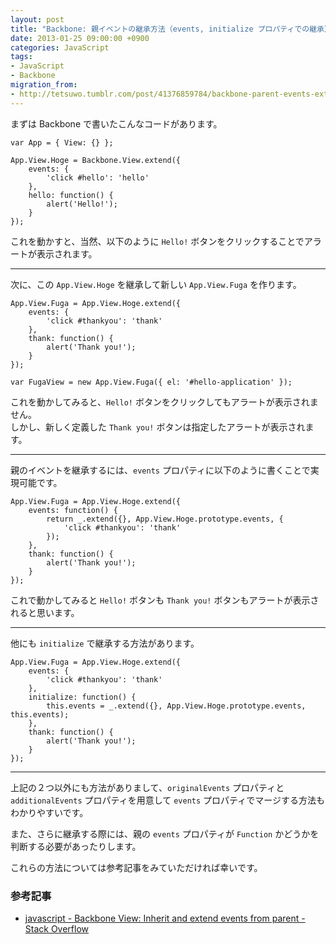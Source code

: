 ```yaml
---
layout: post
title: "Backbone: 親イベントの継承方法（events, initialize プロパティでの継承）"
date: 2013-01-25 09:00:00 +0900
categories: JavaScript
tags:
- JavaScript
- Backbone
migration_from: 
- http://tetsuwo.tumblr.com/post/41376859784/backbone-parent-events-extend-initialize
---
```



まずは Backbone で書いたこんなコードがあります。
    
    var App = { View: {} };
    
    App.View.Hoge = Backbone.View.extend({
        events: {
            'click #hello': 'hello'
        },
        hello: function() {
            alert('Hello!');
        }
    });

これを動かすと、当然、以下のように `Hello!` ボタンをクリックすることでアラートが表示されます。

<!-- more -->

<script type="text/javascript" src="http://jsdo.it/blogparts/r0rL/js?width=465&amp;height=496&amp;view=screenshot"></script>


----


次に、この `App.View.Hoge` を継承して新しい `App.View.Fuga` を作ります。

    App.View.Fuga = App.View.Hoge.extend({
        events: {
            'click #thankyou': 'thank'
        },
        thank: function() {
            alert('Thank you!');
        }
    });
    
    var FugaView = new App.View.Fuga({ el: '#hello-application' });

これを動かしてみると、`Hello!` ボタンをクリックしてもアラートが表示されません。  
しかし、新しく定義した `Thank you!` ボタンは指定したアラートが表示されます。

<script type="text/javascript" src="http://jsdo.it/blogparts/fFAY/js?width=465&amp;height=496&amp;view=screenshot"></script>


----


親のイベントを継承するには、`events` プロパティに以下のように書くことで実現可能です。

    App.View.Fuga = App.View.Hoge.extend({
        events: function() {
            return _.extend({}, App.View.Hoge.prototype.events, {
                'click #thankyou': 'thank'
            });
        },
        thank: function() {
            alert('Thank you!');
        }
    });

これで動かしてみると `Hello!` ボタンも `Thank you!` ボタンもアラートが表示されると思います。

<script type="text/javascript" src="http://jsdo.it/blogparts/sP9O/js?width=465&amp;height=496&amp;view=screenshot"></script>


----


他にも `initialize` で継承する方法があります。

    App.View.Fuga = App.View.Hoge.extend({
        events: {
            'click #thankyou': 'thank'
        },
        initialize: function() {
            this.events = _.extend({}, App.View.Hoge.prototype.events, this.events);
        },
        thank: function() {
            alert('Thank you!');
        }
    });

<script type="text/javascript" src="http://jsdo.it/blogparts/3lNt/js?width=465&amp;height=496&amp;view=screenshot"></script>


----


上記の２つ以外にも方法がありまして、`originalEvents` プロパティと `additionalEvents` プロパティを用意して `events` プロパティでマージする方法もわかりやすいです。

また、さらに継承する際には、親の `events` プロパティが `Function` かどうかを判断する必要があったりします。

これらの方法については参考記事をみていただければ幸いです。


### 参考記事
 
- [javascript - Backbone View: Inherit and extend events from parent - Stack Overflow](http://stackoverflow.com/questions/9403675/backbone-view-inherit-and-extend-events-from-parent)
